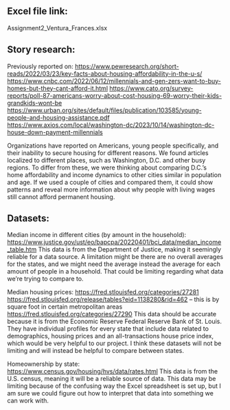 ## Excel file link: 

Assignment2_Ventura_Frances.xlsx

## Story research:

Previously reported on:
https://www.pewresearch.org/short-reads/2022/03/23/key-facts-about-housing-affordability-in-the-u-s/
https://www.cnbc.com/2022/06/12/millennials-and-gen-zers-want-to-buy-homes-but-they-cant-afford-it.html 
https://www.cato.org/survey-reports/poll-87-americans-worry-about-cost-housing-69-worry-their-kids-grandkids-wont-be 
https://www.urban.org/sites/default/files/publication/103585/young-people-and-housing-assistance.pdf
https://www.axios.com/local/washington-dc/2023/10/14/washington-dc-house-down-payment-millennials

Organizations have reported on Americans, young people specifically, and their inability to secure housing for different reasons. We found articles localized to different places, such as Washington, D.C. and other busy regions. To differ from these, we were thinking about comparing D.C.’s home affordability and income dynamics to other cities similar in population and age. If we used a couple of cities and compared them, it could show patterns and reveal more information about why people with living wages still cannot afford permanent housing.

## Datasets:

Median income in different cities (by amount in the household):
https://www.justice.gov/ust/eo/bapcpa/20220401/bci_data/median_income_table.htm
This data is from the Department of Justice, making it seemingly reliable for a data source. A limitation might be there are no overall averages for the states, and we might need the average instead the average for each amount of people in a household. That could be limiting regarding what data we’re trying to compare to.

Median housing prices:
https://fred.stlouisfed.org/categories/27281
https://fred.stlouisfed.org/release/tables?eid=1138280&rid=462 – this is by square foot in certain metropolitan areas
https://fred.stlouisfed.org/categories/27290
This data should be accurate because it is from the Economic Reserve Federal Reserve Bank of St. Louis. They have individual profiles for every state that include data related to demographics, housing prices and an all-transactions house price index, which would be very helpful to our project. I think these datasets will not be limiting and will instead be helpful to compare between states.

Homeownership by state:
https://www.census.gov/housing/hvs/data/rates.html
This data is from the U.S. census, meaning it will be a reliable source of data. This data may be limiting because of the confusing way the Excel spreadsheet is set up, but I am sure we could figure out how to interpret that data into something we can work with.


